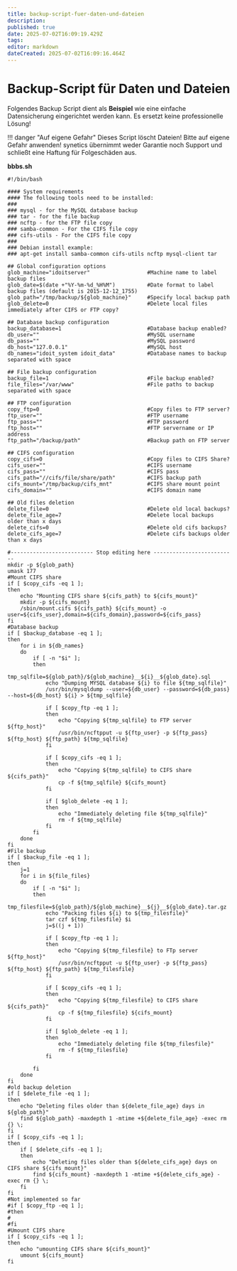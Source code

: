 ```yaml
---
title: backup-script-fuer-daten-und-dateien
description: 
published: true
date: 2025-07-02T16:09:19.429Z
tags: 
editor: markdown
dateCreated: 2025-07-02T16:09:16.464Z
---
```


# Backup-Script für Daten und Dateien

Folgendes Backup Script dient als **Beispiel** wie eine einfache Datensicherung eingerichtet werden kann. Es ersetzt keine professionelle Lösung!

!!! danger "Auf eigene Gefahr"
    Dieses Script löscht Dateien! Bitte auf eigene Gefahr anwenden! synetics übernimmt weder Garantie noch Support und schließt eine Haftung für Folgeschäden aus.

**bbbs.sh**

    #!/bin/bash
    
    #### System requirements
    #### The following tools need to be installed:
    ###
    ### mysql - for the MySQL database backup
    ### tar - for the file backup
    ### ncftp - for the FTP file copy
    ### samba-common - For the CIFS file copy
    ### cifs-utils - For the CIFS file copy
    ###
    ### Debian install example:
    ### apt-get install samba-common cifs-utils ncftp mysql-client tar
    
    ## Global configuration options
    glob_machine="idoitserver"                  #Machine name to label backup files
    glob_date=$(date +"%Y-%m-%d_%H%M")          #Date format to label backup files (default is 2015-12-12_1755)
    glob_path="/tmp/backup/${glob_machine}"     #Specify local backup path
    glob_delete=0                               #Delete local files immediately after CIFS or FTP copy?
    
    ## Database backup configuration
    backup_database=1                           #Database backup enabled?
    db_user=""                                  #MySQL username
    db_pass=""                                  #MySQL password
    db_host="127.0.0.1"                         #MySQL host
    db_names="idoit_system idoit_data"          #Database names to backup separated with space
    
    ## File backup configuration
    backup_file=1                               #File backup enabled?
    file_files="/var/www"                       #File paths to backup separated with space
    
    ## FTP configuration
    copy_ftp=0                                  #Copy files to FTP server?
    ftp_user=""                                 #FTP username
    ftp_pass=""                                 #FTP password
    ftp_host=""                                 #FTP servername or IP address
    ftp_path="/backup/path"                     #Backup path on FTP server
    
    ## CIFS configuration
    copy_cifs=0                                 #Copy files to CIFS Share?
    cifs_user=""                                #CIFS username
    cifs_pass=""                                #CIFS pass
    cifs_path="//cifs/file/share/path"          #CIFS backup path
    cifs_mount="/tmp/backup/cifs_mnt"           #CIFS share mount point
    cifs_domain=""                              #CIFS domain name
    
    ## Old files deletion
    delete_file=0                               #Delete old local backups?
    delete_file_age=7                           #Delete local backups older than x days
    delete_cifs=0                               #Delete old cifs backups?
    delete_cifs_age=7                           #Delete cifs backups older than x days
    
    #-------------------------- Stop editing here --------------------------
    mkdir -p ${glob_path}
    umask 177
    #Mount CIFS share
    if [ $copy_cifs -eq 1 ];
    then
        echo "Mounting CIFS share ${cifs_path} to ${cifs_mount}"
        mkdir -p ${cifs_mount}
        /sbin/mount.cifs ${cifs_path} ${cifs_mount} -o user=${cifs_user},domain=${cifs_domain},password=${cifs_pass}
    fi
    #Database backup
    if [ $backup_database -eq 1 ];
    then
        for i in ${db_names}
        do
            if [ -n "$i" ];
            then
                tmp_sqlfile=${glob_path}/${glob_machine}__${i}__${glob_date}.sql
                echo "Dumping MYSQL database ${i} to file ${tmp_sqlfile}"
                /usr/bin/mysqldump --user=${db_user} --password=${db_pass} --host=${db_host} ${i} > ${tmp_sqlfile}
                
                if [ $copy_ftp -eq 1 ];
                then
                    echo "Copying ${tmp_sqlfile} to FTP server ${ftp_host}"
                    /usr/bin/ncftpput -u ${ftp_user} -p ${ftp_pass} ${ftp_host} ${ftp_path} ${tmp_sqlfile}
                fi
                
                if [ $copy_cifs -eq 1 ];
                then
                    echo "Copying ${tmp_sqlfile} to CIFS share ${cifs_path}"
                    cp -f ${tmp_sqlfile} ${cifs_mount}
                fi
                
                if [ $glob_delete -eq 1 ];
                then
                    echo "Immediately deleting file ${tmp_sqlfile}"
                    rm -f ${tmp_sqlfile}
                fi
            fi
        done
    fi
    #File backup
    if [ $backup_file -eq 1 ];
    then
        j=1
        for i in ${file_files}
        do
            if [ -n "$i" ];
            then
                tmp_filesfile=${glob_path}/${glob_machine}__${j}__${glob_date}.tar.gz
                echo "Packing files ${i} to ${tmp_filesfile}"
                tar czf ${tmp_filesfile} $i
                j=$((j + 1))
                
                if [ $copy_ftp -eq 1 ];
                then
                    echo "Copying ${tmp_filesfile} to FTp server ${ftp_host}"
                    /usr/bin/ncftpput -u ${ftp_user} -p ${ftp_pass} ${ftp_host} ${ftp_path} ${tmp_filesfile}
                fi
                
                if [ $copy_cifs -eq 1 ];
                then
                    echo "Copying ${tmp_filesfile} to CIFS share ${cifs_path}"
                    cp -f ${tmp_filesfile} ${cifs_mount}
                fi
                
                if [ $glob_delete -eq 1 ];
                then
                    echo "Immediately deleting file ${tmp_filesfile}"
                    rm -f ${tmp_filesfile}
                fi
                
            fi
        done
    fi
    #old backup deletion
    if [ $delete_file -eq 1 ];
    then
        echo "Deleting files older than ${delete_file_age} days in ${glob_path}"
        find ${glob_path} -maxdepth 1 -mtime +${delete_file_age} -exec rm {} \;
    fi
    if [ $copy_cifs -eq 1 ];
    then
        if [ $delete_cifs -eq 1 ];
        then
            echo "Deleting files older than ${delete_cifs_age} days on CIFS share ${cifs_mount}"
            find ${cifs_mount} -maxdepth 1 -mtime +${delete_cifs_age} -exec rm {} \;
        fi
    fi
    #Not implemented so far
    #if [ $copy_ftp -eq 1 ];
    #then
    #
    #fi
    #Umount CIFS share
    if [ $copy_cifs -eq 1 ];
    then
        echo "umounting CIFS share ${cifs_mount}"
        umount ${cifs_mount}
    fi